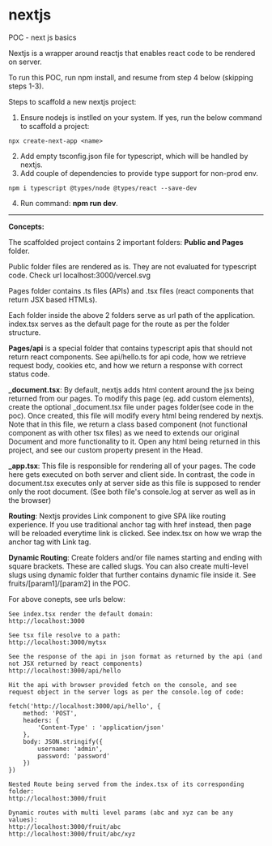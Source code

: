 # nextjs

POC - next js basics

Nextjs is a wrapper around reactjs that enables react code to be rendered on server.

To run this POC, run npm install, and resume from step 4 below (skipping steps 1-3).

Steps to scaffold a new nextjs project:

1. Ensure nodejs is instlled on your system. If yes, run the below command to scaffold a project:
```
npx create-next-app <name>
```
2. Add empty tsconfig.json file for typescript, which will be handled by nextjs.
3. Add couple of dependencies to provide type support for non-prod env.
```
npm i typescript @types/node @types/react --save-dev
```
4. Run command: **npm run dev**.

---------

**Concepts:**

The scaffolded project contains 2 important folders: **Public and Pages** folder.

Public folder files are rendered as is. They are not evaluated for typescript code. Check url localhost:3000/vercel.svg

Pages folder contains .ts files (APIs) and .tsx files (react components that return JSX based HTMLs). 

Each folder inside the above 2 folders serve as url path of the application. index.tsx serves as the default page for the route as per the folder structure. 

**Pages/api** is a special folder that contains typescript apis that should not return react components. See api/hello.ts for api code, how we retrieve request body, cookies etc, and how we return a response with correct status code.

**_document.tsx**: By default, nextjs adds html content around the jsx being returned from our pages. To modify this page (eg. add custom <head> elements), create the optional _document.tsx file under pages folder(see code in the poc). Once created, this file will modify every html being rendered by nextjs. Note that in this file, we return a class based component (not functional component as with other tsx files) as we need to extends our original Document and more functionality to it. Open any html being returned in this project, and see our custom property present in the Head.

**_app.tsx**: This file is responsible for rendering all of your pages. The code here gets executed on both server and client side. In contrast, the code in document.tsx executes only at server side as this file is supposed to render only the root document. (See both file's console.log at server as well as in the browser)

**Routing**: Nextjs provides Link component to give SPA like routing experience. If you use traditional anchor tag with href instead, then page will be reloaded everytime link is clicked. See index.tsx on how we wrap the anchor tag with Link tag. 

**Dynamic Routing**: Create folders and/or file names starting and ending with square brackets. These are called slugs. You can also create multi-level slugs using dynamic folder that further contains dynamic file inside it. See fruits/[param1]/[param2] in the POC.

For above conepts, see urls below:

```
See index.tsx render the default domain:
http://localhost:3000

See tsx file resolve to a path:
http://localhost:3000/mytsx

See the response of the api in json format as returned by the api (and not JSX returned by react components)
http://localhost:3000/api/hello

Hit the api with browser provided fetch on the console, and see request object in the server logs as per the console.log of code:

fetch('http://localhost:3000/api/hello', { 
    method: 'POST',
    headers: {
        'Content-Type' : 'application/json'
    },
    body: JSON.stringify({
        username: 'admin',
        password: 'password'
    })
})

Nested Route being served from the index.tsx of its corresponding folder:
http://localhost:3000/fruit

Dynamic routes with multi level params (abc and xyz can be any values):
http://localhost:3000/fruit/abc
http://localhost:3000/fruit/abc/xyz 
```

